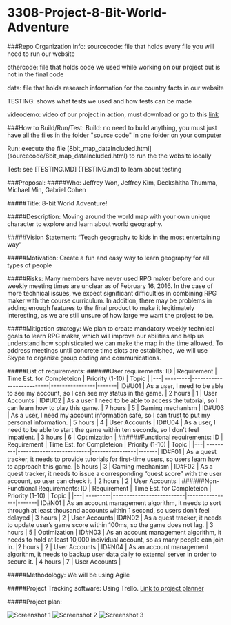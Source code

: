 # 3308-Project-8-Bit-World-Adventure
###Repo Organization info:
sourcecode: file that holds every file you will need to run our website 

othercode: file that holds code we used while working on our project but is not in the final code

data: file that holds research information for the country facts in our website

TESTING: shows what tests we used and how tests can be made

videodemo: video of our project in action, must download or go to this <a href="https://8bitworld.tinytake.com/sf/NjE1OTQ0XzMwNDg1MjY " target="_blank">link</a>

###How to Build/Run/Test:
Build: no need to build anything, you must just have all the files in the folder "source code" in one folder on your computer

Run: execute the file [8bit_map_dataIncluded.html] (sourcecode/8bit_map_dataIncluded.html) to run the the website locally 

Test: see [TESTING.MD] (TESTING.md) to learn about testing

###Proposal:
#####Who:
Jeffrey Won, Jeffrey Kim, Deekshitha Thumma, Michael Min, Gabriel Cohen

#####Title: 
8-bit World Adventure!

#####Description: 
Moving around the world map with your own unique character to explore and learn about world geography. 

#####Vision Statement: 
“Teach geography to kids in the most entertaining way”

#####Motivation: 
Create a fun and easy way to learn geography for all types of people

#####Risks: 
Many members have never used RPG maker before and our weekly meeting times are unclear as of February 16, 2016. In the case of        more technical issues, we expect significant difficulties in combining RPG maker with the course curriculum. In addition, there       may be problems in adding enough features to the final product to make it legitimately interesting, as we are still unsure of how  large we want the project to be. 

#####Mitigation strategy: 
We plan to create mandatory weekly technical goals to learn RPG maker, which will improve our abilities and help us understand how sophisticated we can make the map in the time allowed. To address meetings until concrete time slots are established, we will use Skype to organize group coding and communications. 

#####List of requirements:
######User requirements:
ID | Requirement | Time Est. for Completeion | Priority (1-10) | Topic |
|---|  ---------|--------------------------|----------------|-------|
ID#U01 | As a user, I need to be able to see my account, so I can see my status in the game. |  2 hours | 1 | User Accounts |
ID#U02 | As a user I need to be able to access the tutorial, so I can learn how to play this game. | 7 hours | 5 | Gaming mechanism |
ID#U03 | As a user, I need my account information safe, so I can trust to put my personal information. | 5 hours | 4 | User Accounts |
ID#U04 | As a user, I need to be able to start the game within ten seconds, so I don’t feel impatient. | 3 hours | 6 | Optimization |
######Functional requirements: 
ID | Requirement | Time Est. for Completeion | Priority (1-10) | Topic |
|---|  ---------|--------------------------|----------------|-------|
ID#F01 | As a quest tracker, it needs to provide tutorials for first-time users, so users learn how to approach this game. |5 hours | 3 | Gaming mechanism |
ID#F02 | As a quest tracker, it needs to issue a corresponding “quest score” with the user account, so user can check it. | 2 hours | 2 | User Accounts |
######Non-Functional Requirements: 
ID | Requirement | Time Est. for Completeion | Priority (1-10) | Topic |
|---|  ---------|--------------------------|----------------|-------|
ID#N01 | As an account management algorithm, it needs to sort through at least thousand accounts within 1 second, so users don’t feel delayed | 3 hours | 2 | User Accounts|
ID#N02 | As a quest tracker, it needs to update user’s game score within 100ms, so the game does not lag. | 3 hours | 5 | Optimization |
ID#N03 | As an account management algorithm, it needs to hold at least 10,000 individual account, so as many people can join in. |2 hours | 2 | User Accounts |
ID#N04 | As an account management algorithm, it needs to backup user data daily to external server in order to secure it. | 4 hours | 7 | User Accounts |

#####Methodology: 
We will be using Agile

#####Project Tracking software: 
Using Trello. <a href="https://trello.com/b/TOWQkZRm/softwareproject-8bitworldmap" target="_blank">Link to project planner</a>

#####Project plan: 

![Screenshot 1](http://imgur.com/SRPCki2.png)
![Screenshot 2](http://imgur.com/M8Z6fWl.png)
![Screenshot 3](http://imgur.com/WC5IPMG.png)
